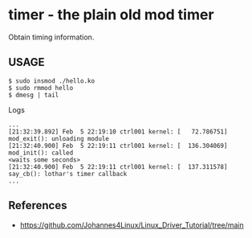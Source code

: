 # timer - the plain old mod timer

Obtain timing information.

## USAGE

```
$ sudo insmod ./hello.ko
$ sudo rmmod hello
$ dmesg | tail
```
Logs  
```
...
[21:32:39.892] Feb  5 22:19:10 ctrl001 kernel: [   72.786751] mod_exit(): unloading module
[21:32:40.900] Feb  5 22:19:11 ctrl001 kernel: [  136.304069] mod_init(): called
<waits some seconds>
[21:32:40.900] Feb  5 22:19:11 ctrl001 kernel: [  137.311578] say_cb(): lothar's timer callback
...
```

## References
- https://github.com/Johannes4Linux/Linux_Driver_Tutorial/tree/main
